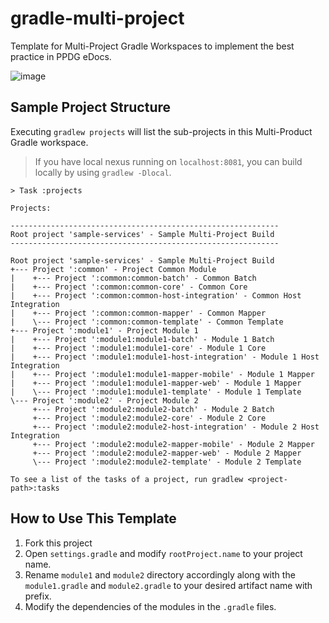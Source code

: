 # gradle-multi-project
Template for Multi-Project Gradle Workspaces to implement the best practice in PPDG eDocs.

![image](https://github.com/user-attachments/assets/cc7bde8f-7027-498b-890e-0fb03dc71e7e)

## Sample Project Structure

Executing `gradlew projects` will list the sub-projects in this Multi-Product Gradle workspace.

> If you have local nexus running on `localhost:8081`, you can build locally by using `gradlew -Dlocal`.

```
> Task :projects

Projects:

------------------------------------------------------------
Root project 'sample-services' - Sample Multi-Project Build
------------------------------------------------------------

Root project 'sample-services' - Sample Multi-Project Build
+--- Project ':common' - Project Common Module
|    +--- Project ':common:common-batch' - Common Batch
|    +--- Project ':common:common-core' - Common Core
|    +--- Project ':common:common-host-integration' - Common Host Integration
|    +--- Project ':common:common-mapper' - Common Mapper
|    \--- Project ':common:common-template' - Common Template
+--- Project ':module1' - Project Module 1
|    +--- Project ':module1:module1-batch' - Module 1 Batch
|    +--- Project ':module1:module1-core' - Module 1 Core
|    +--- Project ':module1:module1-host-integration' - Module 1 Host Integration
|    +--- Project ':module1:module1-mapper-mobile' - Module 1 Mapper
|    +--- Project ':module1:module1-mapper-web' - Module 1 Mapper
|    \--- Project ':module1:module1-template' - Module 1 Template
\--- Project ':module2' - Project Module 2
     +--- Project ':module2:module2-batch' - Module 2 Batch
     +--- Project ':module2:module2-core' - Module 2 Core
     +--- Project ':module2:module2-host-integration' - Module 2 Host Integration
     +--- Project ':module2:module2-mapper-mobile' - Module 2 Mapper
     +--- Project ':module2:module2-mapper-web' - Module 2 Mapper
     \--- Project ':module2:module2-template' - Module 2 Template

To see a list of the tasks of a project, run gradlew <project-path>:tasks
```

## How to Use This Template

1. Fork this project
1. Open `settings.gradle` and modify `rootProject.name` to your project name.
1. Rename `module1` and `module2` directory accordingly along with the `module1.gradle` and `module2.gradle` to your desired artifact name with prefix.
1. Modify the dependencies of the modules in the `.gradle` files. 

